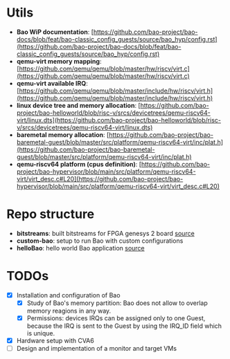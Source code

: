 # Utils

- **Bao WiP documentation**: [https://github.com/bao-project/bao-docs/blob/feat/bao-classic_config_guests/source/bao_hyp/config.rst](https://github.com/bao-project/bao-docs/blob/feat/bao-classic_config_guests/source/bao_hyp/config.rst)
- **qemu-virt memory mapping**: [https://github.com/qemu/qemu/blob/master/hw/riscv/virt.c](https://github.com/qemu/qemu/blob/master/hw/riscv/virt.c)
- **qemu-virt available IRQ**: [https://github.com/qemu/qemu/blob/master/include/hw/riscv/virt.h](https://github.com/qemu/qemu/blob/master/include/hw/riscv/virt.h)
- **linux device tree and memory allocation**: [https://github.com/bao-project/bao-helloworld/blob/risc-v/srcs/devicetrees/qemu-riscv64-virt/linux.dts](https://github.com/bao-project/bao-helloworld/blob/risc-v/srcs/devicetrees/qemu-riscv64-virt/linux.dts)
- **baremetal memory allocation**: [https://github.com/bao-project/bao-baremetal-guest/blob/master/src/platform/qemu-riscv64-virt/inc/plat.h](https://github.com/bao-project/bao-baremetal-guest/blob/master/src/platform/qemu-riscv64-virt/inc/plat.h)
- **qemu-riscv64 platform (cpus definition)**: [https://github.com/bao-project/bao-hypervisor/blob/main/src/platform/qemu-riscv64-virt/virt_desc.c#L20](https://github.com/bao-project/bao-hypervisor/blob/main/src/platform/qemu-riscv64-virt/virt_desc.c#L20)

# Repo structure

- **bitstreams**: built bitstreams for FPGA genesys 2 board [source](https://github.com/malejo97/cva6-spmp-walkthrough)
- **custom-bao**: setup to run Bao with custom configurations 
- **helloBao**: hello world Bao application [source](https://github.com/bao-project/bao-helloworld/tree/risc-v)

# TODOs

- [X] Installation and configuration of Bao
  - [X] Study of Bao's memory partition: Bao does not allow to overlap memory reagions in any way. 
  - [X] Permissions: devices IRQs can be assigned only to one Guest, because the IRQ is sent to the Guest by using the IRQ_ID field which is unique. 
- [X] Hardware setup with CVA6
- [ ] Design and implementation of a monitor and target VMs